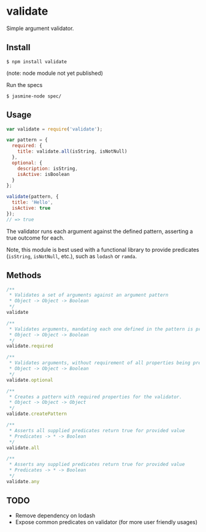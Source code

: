 # validate

Simple argument validator.

## Install

```
$ npm install validate
```
(note: node module not yet published)


Run the specs

```
$ jasmine-node spec/
```

## Usage


```js
var validate = require('validate');

var pattern = {
  required: {
    title: validate.all(isString, isNotNull)
  },
  optional: {
    description: isString,
    isActive: isBoolean
  }
};

validate(pattern, {
  title: 'Hello',
  isActive: true
});
// => true
```

The validator runs each argument against the defined pattern, asserting a true outcome for each.

Note, this module is best used with a functional library to provide predicates (`isString`, `isNotNull`, etc.), such as `lodash` or `ramda`.

## Methods

```js
/**
 * Validates a set of arguments against an argument pattern
 * Object -> Object -> Boolean
 */
validate
```

```js
/**
 * Validates arguments, mandating each one defined in the pattern is present
 * Object -> Object -> Boolean
 */
validate.required
```

```js
/**
 * Validates arguments, without requirement of all properties being present
 * Object -> Object -> Boolean
 */
validate.optional
```

```js
/**
 * Creates a pattern with required properties for the validator.
 * Object -> Object -> Object
 */
validate.createPattern
```

```js
/**
 * Asserts all supplied predicates return true for provided value
 * Predicates -> * -> Boolean
 */
validate.all
```

```js
/**
 * Asserts any supplied predicates return true for provided value
 * Predicates -> * -> Boolean
 */
validate.any
```

## TODO

* Remove dependency on lodash
* Expose common predicates on validator (for more user friendly usages)
